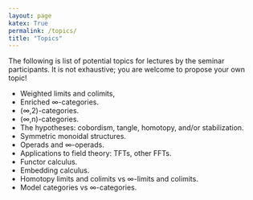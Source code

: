 ```yaml
---
layout: page
katex: True
permalink: /topics/
title: "Topics"
---
```


The following is list of potential topics for lectures by the seminar participants.
It is not exhaustive; you are welcome to propose your own topic!

- Weighted limits and colimits,
- Enriched ∞-categories.
- (∞,2)-categories.
- (∞,n)-categories.
- The hypotheses: cobordism, tangle, homotopy, and/or stabilization.
- Symmetric monoidal structures.
- Operads and ∞-operads.
- Applications to field theory: TFTs, other FFTs.
- Functor calculus.
- Embedding calculus.
- Homotopy limits and colimits vs ∞-limits and colimits.
- Model categories vs ∞-categories.
